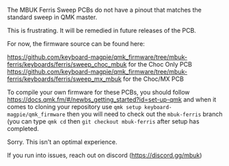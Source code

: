 The MBUK Ferris Sweep PCBs do not have a pinout that matches the standard sweep in QMK master.

This is frustrating. It will be remedied in future releases of the PCB.

For now, the firmware source can be found here: 

https://github.com/keyboard-magpie/qmk_firmware/tree/mbuk-ferris/keyboards/ferris/sweep_choc_mbuk for the Choc Only PCB
https://github.com/keyboard-magpie/qmk_firmware/tree/mbuk-ferris/keyboards/ferris/sweep_mx_mbuk for the Choc/MX PCB

To compile your own firmware for these PCBs, you should follow https://docs.qmk.fm/#/newbs_getting_started?id=set-up-qmk and when it comes to cloning your repository use `qmk setup keyboard-magpie/qmk_firmware` then you will need to check out the `mbuk-ferris` branch (you can type `qmk cd` then `git checkout mbuk-ferris` after setup has completed.

Sorry. This isn't an optimal experience.

If you run into issues, reach out on discord (https://discord.gg/mbuk)
